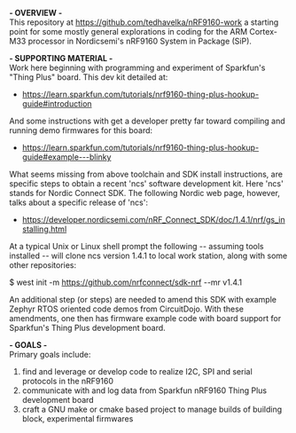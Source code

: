 **- OVERVIEW -**<br />
This repository at https://github.com/tedhavelka/nRF9160-work a starting point for some mostly general explorations in coding for the ARM Cortex-M33 processor in Nordicsemi's nRF9160 System in Package (SiP).

**- SUPPORTING MATERIAL -**<br />
Work here beginning with programming and experiment of Sparkfun's "Thing Plus" board. This dev kit detailed at:
*  https://learn.sparkfun.com/tutorials/nrf9160-thing-plus-hookup-guide#introduction

And some instructions with get a developer pretty far toward compiling and running demo firmwares for this board:
*  https://learn.sparkfun.com/tutorials/nrf9160-thing-plus-hookup-guide#example---blinky

What seems missing from above toolchain and SDK install instructions, are specific steps to obtain a recent 'ncs' software development kit.  Here 'ncs' stands for Nordic Connect SDK.  The following Nordic web page, however, talks about a specific release of 'ncs':
*  https://developer.nordicsemi.com/nRF_Connect_SDK/doc/1.4.1/nrf/gs_installing.html

At a typical Unix or Linux shell prompt the following -- assuming tools installed -- will clone ncs version 1.4.1 to local work station, along with some other repositories:

$ west init -m https://github.com/nrfconnect/sdk-nrf --mr v1.4.1

An additional step (or steps) are needed to amend this SDK with example Zephyr RTOS oriented code demos from CircuitDojo.  With these amendments, one then has firmware example code with board support for Sparkfun's Thing Plus development board.

**- GOALS -**<br />
Primary goals include:
1.  find and leverage or develop code to realize I2C, SPI and serial protocols in the nRF9160
2.  communicate with and log data from Sparkfun nRF9160 Thing Plus development board
3.  craft a GNU make or cmake based project to manage builds of building block, experimental firmwares
